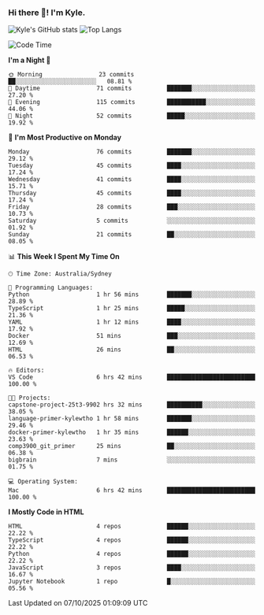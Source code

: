 ### Hi there 👋! I'm Kyle.

<!--
**kylewtho/kylewtho** is a ✨ _special_ ✨ repository because its `README.md` (this file) appears on your GitHub profile.

Here are some ideas to get you started:

- 🔭 I’m currently working on ...
- 🌱 I’m currently learning ...
- 👯 I’m looking to collaborate on ...
- 🤔 I’m looking for help with ...
- 💬 Ask me about ...
- 📫 How to reach me: ...
- 😄 Pronouns: ...
- ⚡ Fun fact: ...
-->
<!--START_SECTION:github-stats-->
![Kyle's GitHub stats](https://github-readme-stats.vercel.app/api?username=kylewtho&show_icons=true&count_private=true&line_height=40)
![Top Langs](https://github-readme-stats.vercel.app/api/top-langs/?username=kylewtho&hide=html)
<!--END_SECTION:github-stats-->

<!--START_SECTION:waka-->
![Code Time](http://img.shields.io/badge/Code%20Time-44%20hrs%2050%20mins-blue)

**I'm a Night 🦉** 

```text
🌞 Morning                23 commits          ██░░░░░░░░░░░░░░░░░░░░░░░   08.81 % 
🌆 Daytime                71 commits          ███████░░░░░░░░░░░░░░░░░░   27.20 % 
🌃 Evening                115 commits         ███████████░░░░░░░░░░░░░░   44.06 % 
🌙 Night                  52 commits          █████░░░░░░░░░░░░░░░░░░░░   19.92 % 
```
📅 **I'm Most Productive on Monday** 

```text
Monday                   76 commits          ███████░░░░░░░░░░░░░░░░░░   29.12 % 
Tuesday                  45 commits          ████░░░░░░░░░░░░░░░░░░░░░   17.24 % 
Wednesday                41 commits          ████░░░░░░░░░░░░░░░░░░░░░   15.71 % 
Thursday                 45 commits          ████░░░░░░░░░░░░░░░░░░░░░   17.24 % 
Friday                   28 commits          ███░░░░░░░░░░░░░░░░░░░░░░   10.73 % 
Saturday                 5 commits           ░░░░░░░░░░░░░░░░░░░░░░░░░   01.92 % 
Sunday                   21 commits          ██░░░░░░░░░░░░░░░░░░░░░░░   08.05 % 
```


📊 **This Week I Spent My Time On** 

```text
🕑︎ Time Zone: Australia/Sydney

💬 Programming Languages: 
Python                   1 hr 56 mins        ███████░░░░░░░░░░░░░░░░░░   28.89 % 
TypeScript               1 hr 25 mins        █████░░░░░░░░░░░░░░░░░░░░   21.36 % 
YAML                     1 hr 12 mins        ████░░░░░░░░░░░░░░░░░░░░░   17.92 % 
Docker                   51 mins             ███░░░░░░░░░░░░░░░░░░░░░░   12.69 % 
HTML                     26 mins             ██░░░░░░░░░░░░░░░░░░░░░░░   06.53 % 

🔥 Editors: 
VS Code                  6 hrs 42 mins       █████████████████████████   100.00 % 

🐱‍💻 Projects: 
capstone-project-25t3-9902 hrs 32 mins       ██████████░░░░░░░░░░░░░░░   38.05 % 
language-primer-kylewtho 1 hr 58 mins        ███████░░░░░░░░░░░░░░░░░░   29.46 % 
docker-primer-kylewtho   1 hr 35 mins        ██████░░░░░░░░░░░░░░░░░░░   23.63 % 
comp3900_git_primer      25 mins             ██░░░░░░░░░░░░░░░░░░░░░░░   06.38 % 
bigbrain                 7 mins              ░░░░░░░░░░░░░░░░░░░░░░░░░   01.75 % 

💻 Operating System: 
Mac                      6 hrs 42 mins       █████████████████████████   100.00 % 
```

**I Mostly Code in HTML** 

```text
HTML                     4 repos             ██████░░░░░░░░░░░░░░░░░░░   22.22 % 
TypeScript               4 repos             ██████░░░░░░░░░░░░░░░░░░░   22.22 % 
Python                   4 repos             ██████░░░░░░░░░░░░░░░░░░░   22.22 % 
JavaScript               3 repos             ████░░░░░░░░░░░░░░░░░░░░░   16.67 % 
Jupyter Notebook         1 repo              █░░░░░░░░░░░░░░░░░░░░░░░░   05.56 % 
```




 Last Updated on 07/10/2025 01:09:09 UTC
<!--END_SECTION:waka-->

